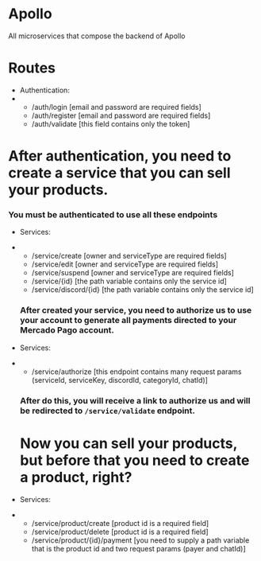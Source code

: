 # Apollo
All microservices that compose the backend of Apollo

# Routes

- Authentication:
- - /auth/login [email and password are required fields]
  - /auth/register [email and password are required fields]
  - /auth/validate [this field contains only the token]
 
# After authentication, you need to create a service that you can sell your products.
### You must be authenticated to use all these endpoints

- Services:
- - /service/create [owner and serviceType are required fields]
  - /service/edit [owner and serviceType are required fields]
  - /service/suspend [owner and serviceType are required fields]
  - /service/{id} [the path variable contains only the service id]
  - /service/discord/{id} [the path variable contains only the service id]

   ### After created your service, you need to authorize us to use your account to generate all payments directed to your Mercado Pago account.
 - Services:
 - - /service/authorize [this endpoint contains many request params (serviceId, serviceKey, discordId, categoryId, chatId)]
   ### After do this, you will receive a link to authorize us and will be redirected to `/service/validate` endpoint.

   # Now you can sell your products, but before that you need to create a product, right?

- Services:
- - /service/product/create [product id is a required field]
  - /service/product/delete [product id is a required field]
  - /service/product/{id}/payment [you need to supply a path variable that is the product id and two request params (payer and chatId)]
